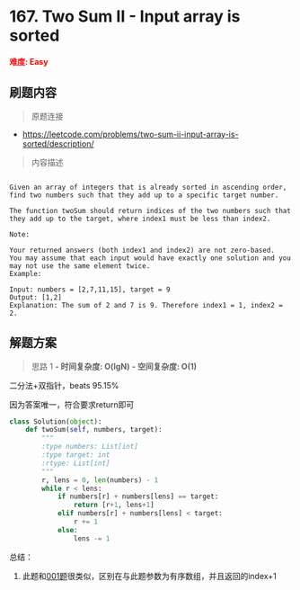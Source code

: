 # 167. Two Sum II - Input array is sorted

**<font color=red>难度: Easy</font>**

## 刷题内容

> 原题连接

* https://leetcode.com/problems/two-sum-ii-input-array-is-sorted/description/

> 内容描述

```

Given an array of integers that is already sorted in ascending order, find two numbers such that they add up to a specific target number.

The function twoSum should return indices of the two numbers such that they add up to the target, where index1 must be less than index2.

Note:

Your returned answers (both index1 and index2) are not zero-based.
You may assume that each input would have exactly one solution and you may not use the same element twice.
Example:

Input: numbers = [2,7,11,15], target = 9
Output: [1,2]
Explanation: The sum of 2 and 7 is 9. Therefore index1 = 1, index2 = 2.
```

## 解题方案

> 思路 1
****- 时间复杂度: O(lgN)**** ****- 空间复杂度: O(1)****

二分法+双指针，beats 95.15%

因为答案唯一，符合要求return即可

```python
class Solution(object):
    def twoSum(self, numbers, target):
        """
        :type numbers: List[int]
        :type target: int
        :rtype: List[int]
        """
        r, lens = 0, len(numbers) - 1
        while r < lens:
            if numbers[r] + numbers[lens] == target:
                return [r+1, lens+1]
            elif numbers[r] + numbers[lens] < target:
                r += 1
            else:
                lens -= 1
```
总结：
1. 此题和[001题](./001.md)很类似，区别在与此题参数为有序数组，并且返回的index+1